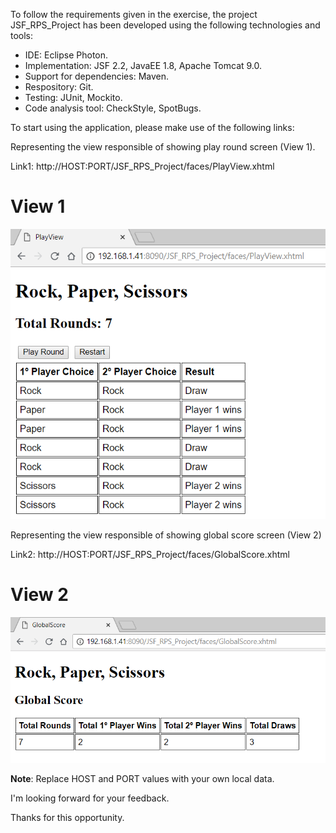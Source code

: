 To follow the requirements given in the exercise, the project JSF_RPS_Project has been developed using the following technologies and tools:

-	IDE: Eclipse Photon.
-	Implementation: JSF 2.2, JavaEE 1.8, Apache Tomcat 9.0.
-	Support for dependencies: Maven.
-	Respository: Git.
-	Testing: JUnit, Mockito.
-	Code analysis tool: CheckStyle, SpotBugs.

To start using the application, please make use of the following links:

Representing the view responsible of showing play round screen (View 1).

Link1: http://HOST:PORT/JSF_RPS_Project/faces/PlayView.xhtml

# **View 1**
![alt text](https://github.com/memorycero/repomocks/blob/master/JSF_RPS_Project/tmp/images/view1.png)


Representing the view responsible of showing global score screen (View 2)

Link2: http://HOST:PORT/JSF_RPS_Project/faces/GlobalScore.xhtml

# **View 2**
![alt text](https://github.com/memorycero/repomocks/blob/master/JSF_RPS_Project/tmp/images/view2.png)


**Note**: Replace HOST and PORT values with your own local data.

I'm looking forward for your feedback.

Thanks for this opportunity.

